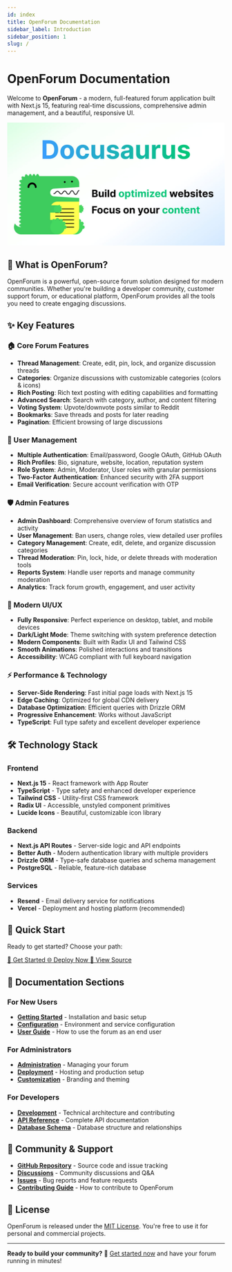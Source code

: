 ```yaml
---
id: index
title: OpenForum Documentation
sidebar_label: Introduction
sidebar_position: 1
slug: /
---
```


# OpenForum Documentation

Welcome to **OpenForum** - a modern, full-featured forum application built with Next.js 15, featuring real-time discussions, comprehensive admin management, and a beautiful, responsive UI.

![OpenForum Banner](../static/img/docusaurus-social-card.jpg)

## 🌟 What is OpenForum?

OpenForum is a powerful, open-source forum solution designed for modern communities. Whether you're building a developer community, customer support forum, or educational platform, OpenForum provides all the tools you need to create engaging discussions.

## ✨ Key Features

### 🏠 Core Forum Features

- **Thread Management**: Create, edit, pin, lock, and organize discussion threads
- **Categories**: Organize discussions with customizable categories (colors & icons)
- **Rich Posting**: Rich text posting with editing capabilities and formatting
- **Advanced Search**: Search with category, author, and content filtering
- **Voting System**: Upvote/downvote posts similar to Reddit
- **Bookmarks**: Save threads and posts for later reading
- **Pagination**: Efficient browsing of large discussions

### 👥 User Management

- **Multiple Authentication**: Email/password, Google OAuth, GitHub OAuth
- **Rich Profiles**: Bio, signature, website, location, reputation system
- **Role System**: Admin, Moderator, User roles with granular permissions
- **Two-Factor Authentication**: Enhanced security with 2FA support
- **Email Verification**: Secure account verification with OTP

### 🛡️ Admin Features

- **Admin Dashboard**: Comprehensive overview of forum statistics and activity
- **User Management**: Ban users, change roles, view detailed user profiles
- **Category Management**: Create, edit, delete, and organize discussion categories
- **Thread Moderation**: Pin, lock, hide, or delete threads with moderation tools
- **Reports System**: Handle user reports and manage community moderation
- **Analytics**: Track forum growth, engagement, and user activity

### 🎨 Modern UI/UX

- **Fully Responsive**: Perfect experience on desktop, tablet, and mobile devices
- **Dark/Light Mode**: Theme switching with system preference detection
- **Modern Components**: Built with Radix UI and Tailwind CSS
- **Smooth Animations**: Polished interactions and transitions
- **Accessibility**: WCAG compliant with full keyboard navigation

### ⚡ Performance & Technology

- **Server-Side Rendering**: Fast initial page loads with Next.js 15
- **Edge Caching**: Optimized for global CDN delivery
- **Database Optimization**: Efficient queries with Drizzle ORM
- **Progressive Enhancement**: Works without JavaScript
- **TypeScript**: Full type safety and excellent developer experience

## 🛠️ Technology Stack

### Frontend

- **Next.js 15** - React framework with App Router
- **TypeScript** - Type safety and enhanced developer experience
- **Tailwind CSS** - Utility-first CSS framework
- **Radix UI** - Accessible, unstyled component primitives
- **Lucide Icons** - Beautiful, customizable icon library

### Backend

- **Next.js API Routes** - Server-side logic and API endpoints
- **Better Auth** - Modern authentication library with multiple providers
- **Drizzle ORM** - Type-safe database queries and schema management
- **PostgreSQL** - Reliable, feature-rich database

### Services

- **Resend** - Email delivery service for notifications
- **Vercel** - Deployment and hosting platform (recommended)

## 🚀 Quick Start

Ready to get started? Choose your path:

<div className="button-group">
  <a className="button button--primary button--lg" href="/getting-started/overview">
    🚀 Get Started
  </a>
  <a className="button button--secondary button--lg" href="/deployment/vercel">
    🌐 Deploy Now
  </a>
  <a className="button button--secondary button--lg" href="https://github.com/your-username/openforum">
    📁 View Source
  </a>
</div>

## 📖 Documentation Sections

### For New Users

- **[Getting Started](./getting-started/overview)** - Installation and basic setup
- **[Configuration](./configuration/environment)** - Environment and service configuration
- **[User Guide](./guides/user-guide)** - How to use the forum as an end user

### For Administrators

- **[Administration](./administration/admin-panel)** - Managing your forum
- **[Deployment](./deployment/overview)** - Hosting and production setup
- **[Customization](./customization/theming)** - Branding and theming

### For Developers

- **[Development](./development/architecture)** - Technical architecture and contributing
- **[API Reference](./development/api-reference)** - Complete API documentation
- **[Database Schema](./development/database-schema)** - Database structure and relationships

## 🤝 Community & Support

- **[GitHub Repository](https://github.com/your-username/openforum)** - Source code and issue tracking
- **[Discussions](https://github.com/your-username/openforum/discussions)** - Community discussions and Q&A
- **[Issues](https://github.com/your-username/openforum/issues)** - Bug reports and feature requests
- **[Contributing Guide](./development/contributing)** - How to contribute to OpenForum

## 📄 License

OpenForum is released under the [MIT License](https://github.com/your-username/openforum/blob/main/LICENSE). You're free to use it for personal and commercial projects.

---

**Ready to build your community?** 🌟 [Get started now](./getting-started/overview) and have your forum running in minutes!
